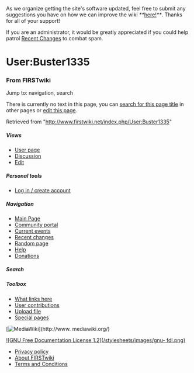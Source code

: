 As we organize getting the site's software updated, feel free to submit any
suggestions you have on how we can improve the wiki
_**_[here!](/index.php/User:Hallry/Suggestions "User:Hallry/Suggestions"
)_**_. Thanks for all of your support!

If you are an administrator, it would be greatly appreciated if you could help
patrol [Recent Changes](/index.php/Special:Recentchanges
"Special:Recentchanges" ) to combat spam.

# User:Buster1335

### From FIRSTwiki

Jump to: navigation, search

There is currently no text in this page, you can [search for this page
title](/index.php/Special:Search/Buster1335 "Special:Search/Buster1335" ) in
other pages or [edit this
page](http://www.firstwiki.net/index.php?title=User:Buster1335&action=edit
"http://www.firstwiki.net/index.php?title=User:Buster1335&action=edit" ).

Retrieved from "<http://www.firstwiki.net/index.php/User:Buster1335>"

##### Views

  * [User page](/index.php?title=User:Buster1335&action=edit)
  * [Discussion](/index.php?title=User_talk:Buster1335&action=edit)
  * [Edit](/index.php?title=User:Buster1335&action=edit)

##### Personal tools

  * [Log in / create account](/index.php?title=Special:Userlogin&returnto=User:Buster1335)

[](/index.php/Main_Page "Main Page" )

##### Navigation

  * [Main Page](/index.php/Main_Page)
  * [Community portal](/index.php/FIRSTwiki:Community_portal)
  * [Current events](/index.php/Current_events)
  * [Recent changes](/index.php/Special:Recentchanges)
  * [Random page](/index.php/Special:Random)
  * [Help](/index.php/FIRSTwiki:Help)
  * [Donations](/index.php/FIRSTwiki:Site_support)

##### Search



##### Toolbox

  * [What links here](/index.php/Special:Whatlinkshere/User:Buster1335)
  * [User contributions](/index.php/Special:Contributions/Buster1335)
  * [Upload file](/index.php/Special:Upload)
  * [Special pages](/index.php/Special:Specialpages)

[![MediaWiki](/skins/common/images/poweredby_mediawiki_88x31.png)](http://www.
mediawiki.org/)

[![GNU Free Documentation License 1.2](/stylesheets/images/gnu-
fdl.png)](http://www.gnu.org/copyleft/fdl.html)

  * [Privacy policy](/index.php/FIRSTwiki:Privacy_policy "FIRSTwiki:Privacy policy" )
  * [About FIRSTwiki](/index.php/FIRSTwiki:About "FIRSTwiki:About" )
  * [Terms and Conditions](/index.php/FIRSTwiki:Terms_and_conditions "FIRSTwiki:Terms and conditions" )

